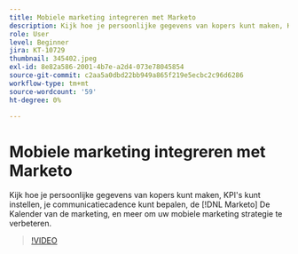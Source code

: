 ```yaml
---
title: Mobiele marketing integreren met Marketo
description: Kijk hoe je persoonlijke gegevens van kopers kunt maken, KPI's kunt instellen, je communicatiecadence kunt bepalen, [!DNL Marketo’s] De Kalender van de marketing, en meer om uw mobiele marketing strategie te verbeteren.
role: User
level: Beginner
jira: KT-10729
thumbnail: 345402.jpeg
exl-id: 8e82a586-2001-4b7e-a2d4-073e78045854
source-git-commit: c2aa5a0dbd22bb949a865f219e5ecbc2c96d6286
workflow-type: tm+mt
source-wordcount: '59'
ht-degree: 0%

---
```


# Mobiele marketing integreren met Marketo

Kijk hoe je persoonlijke gegevens van kopers kunt maken, KPI&#39;s kunt instellen, je communicatiecadence kunt bepalen, de [!DNL Marketo] De Kalender van de marketing, en meer om uw mobiele marketing strategie te verbeteren.

>[!VIDEO](https://video.tv.adobe.com/v/345402/?quality=12&learn=on)
